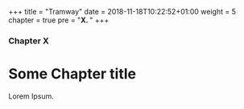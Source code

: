 +++
title = "Tramway"
date = 2018-11-18T10:22:52+01:00
weight = 5
chapter = true
pre = "<b>X. </b>"
+++

### Chapter X

# Some Chapter title

Lorem Ipsum.